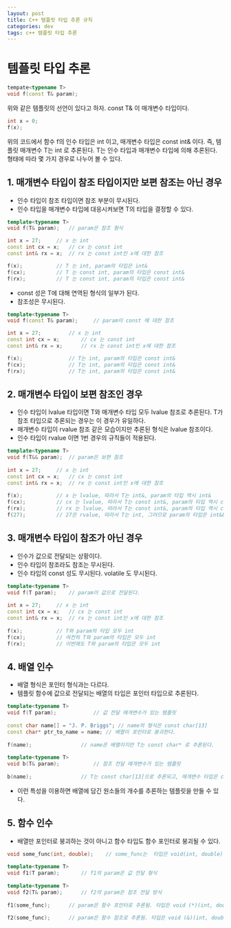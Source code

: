 ```yaml
---
layout: post
title: C++ 템플릿 타입 추론 규칙
categories: dev
tags: c++ 템플릿 타입 추론
---
```


# 템플릿 타입 추론

```c++
tempate<typename T>
void f(const T& param);
```
 위와 같은 템플릿의 선언이 있다고 하자.
 const T& 이 매개변수 타입이다.
```c++
int x = 0;
f(x);
```
 위의 코드에서 함수 f의 인수 타입은 int 이고, 매개변수 타입은 const int& 이다. 즉, 템플릿 매개변수 T는 int 로 추론된다.
T는 인수 타입과 매개변수 타입에 의해 추론된다. 형태에 따라 몇 가지 경우로 나누어 볼 수 있다.

## 1. 매개변수 타입이 참조 타입이지만 보편 참조는 아닌 경우
 - 인수 타입이 참조 타입이면 참조 부분이 무시된다.
 - 인수 타입을 매개변수 타입에 대응시켜보면 T의 타입을 결정할 수 있다.

```c++
template<typename T>
void f(T& param);	// param은 참조 형식

int x = 27;		// x 는 int
const int cx = x;	// cx 는 const int
const int& rx = x;	// rx 는 const int인 x에 대한 참조

f(x);			// T 는 int, param의 타입은 int&
f(cx);			// T 는 const int, param의 타입은 const int&
f(rx);			// T 는 const int, param의 타입은 const int&
```

 - const 성은 T에 대해 연역된 형식의 일부가 된다.
 - 참조성은 무시된다.

```c++
template<typename T>
void f(const T& param);		// param이 const 에 대한 참조

int x = 27;			// x 는 int
const int cx = x;		// cx 는 const int
const int& rx = x;		// rx 는 const int인 x에 대한 참조

f(x);				// T는 int, param의 타입은 const int&
f(cx);				// T는 int, param의 타입은 const int&
f(rx);				// T는 int, param의 타입은 const int&
```

## 2. 매개변수 타입이 보편 참조인 경우
 - 인수 타입이 lvalue 타입이면 T와 매개변수 타입 모두 lvalue 참조로 추론된다. T가 참조 타입으로 추론되는 경우는 이 경우가 유일하다.
 - 매개변수 타입이 rvalue 참조 같은 모습이지만 추론된 형식은 lvalue 참조이다.
 - 인수 타입이 rvalue 이면 1번 경우의 규칙들이 적용된다.

```c++
template<typename T>
void f(T&& param);	// param은 보편 참조
 
int x = 27;		// x 는 int
const int cx = x;	// cx 는 const int
const int& rx = x;	// rx 는 const int인 x에 대한 참조
 
f(x);			// x 는 lvalue, 따라서 T는 int&, param의 타입 역시 int&
f(cx);			// cx 는 lvalue, 따라서 T는 const int&, param의 타입 역시 const int&
f(rx);			// rx 는 lvalue, 따라서 T는 const int&, param의 타입 역시 const int&
f(27);			// 27은 rvalue, 따라서 T는 int, 그러므로 param의 타입은 int&&
```
 
## 3. 매개변수 타입이 참조가 아닌 경우
 - 인수가 값으로 전달되는 상황이다.
 - 인수 타입이 참조라도 참조는 무시된다.
 - 인수 타입의 const 성도 무시된다. volatile 도 무시된다.

```c++
template<typename T>
void f(T param);	// param이 값으로 전달된다.
 
int x = 27;		// x 는 int
const int cx = x;	// cx 는 const int
const int& rx = x;	// rx 는 const int인 x에 대한 참조
 
f(x);			// T와 param의 타입 모두 int
f(cx);			// 여전히 T와 param의 타입은 모두 int
f(rx);			// 이번에도 T와 param의 타입은 모두 int
```

## 4. 배열 인수
 - 배열 형식은 포인터 형식과는 다르다.
 - 템플릿 함수에 값으로 전달되는 배열의 타입은 포인터 타입으로 추론된다.

```c++
template<typename T>
void f(T param);			// 값 전달 매개변수가 있는 템플릿
 
const char name[] = "J. P. Briggs";	// name의 형식은 const char[13]
const char* ptr_to_name = name;	// 배열이 포인터로 붕괴한다.
 
f(name);				// name은 배열이지만 T는 const char* 로 추론된다.
 
template<typename T>
void b(T& param);			// 참조 전달 매개변수가 있는 템플릿
 
b(name);				// T는 const char[13]으로 추론되고, 매개변수 타입은 const char (&)[13] 으로 추론된다.
```

 - 이런 특성을 이용하면 배열에 담긴 원소들의 개수를 추론하는 템플릿을 만들 수 있다.
 
## 5. 함수 인수
 - 배열만 포인터로 붕괴하는 것이 아니고 함수 타입도 함수 포인터로 붕괴될 수 있다.

```c++
void some_func(int, double);	// some_func는  타입은 void(int, double)
  
template<typename T>
void f1(T param);		// f1의 param은 값 전달 형식
  
template<typename T>
void f2(T& param);		// f2의 param은 참조 전달 방식
  
f1(some_func);		// param은 함수 포인터로 추론됨. 타입은 void (*)(int, double)
  
f2(some_func);		// param은 함수 참조로 추론됨. 타입은 void (&)(int, double)
```
